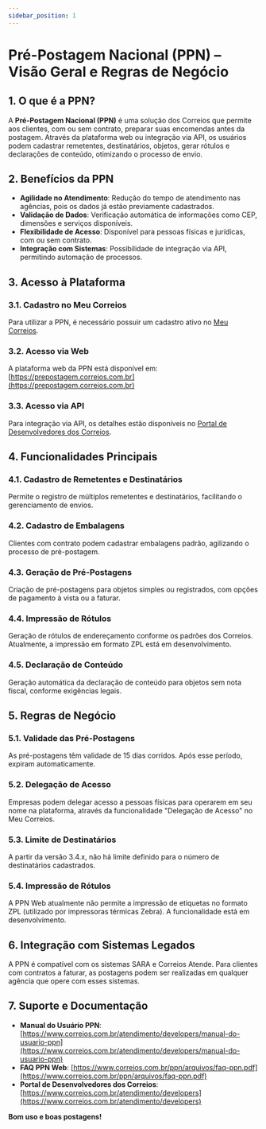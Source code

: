 ```yaml
---
sidebar_position: 1
---
```


# Pré-Postagem Nacional (PPN) – Visão Geral e Regras de Negócio

## 1. O que é a PPN?

A **Pré-Postagem Nacional (PPN)** é uma solução dos Correios que permite aos clientes, com ou sem contrato, preparar suas encomendas antes da postagem. Através da plataforma web ou integração via API, os usuários podem cadastrar remetentes, destinatários, objetos, gerar rótulos e declarações de conteúdo, otimizando o processo de envio.

## 2. Benefícios da PPN

- **Agilidade no Atendimento**: Redução do tempo de atendimento nas agências, pois os dados já estão previamente cadastrados.
- **Validação de Dados**: Verificação automática de informações como CEP, dimensões e serviços disponíveis.
- **Flexibilidade de Acesso**: Disponível para pessoas físicas e jurídicas, com ou sem contrato.
- **Integração com Sistemas**: Possibilidade de integração via API, permitindo automação de processos.

## 3. Acesso à Plataforma

### 3.1. Cadastro no Meu Correios

Para utilizar a PPN, é necessário possuir um cadastro ativo no [Meu Correios](https://www.correios.com.br/).

### 3.2. Acesso via Web

A plataforma web da PPN está disponível em: [https://prepostagem.correios.com.br](https://prepostagem.correios.com.br)

### 3.3. Acesso via API

Para integração via API, os detalhes estão disponíveis no [Portal de Desenvolvedores dos Correios](https://www.correios.com.br/atendimento/developers).

## 4. Funcionalidades Principais

### 4.1. Cadastro de Remetentes e Destinatários

Permite o registro de múltiplos remetentes e destinatários, facilitando o gerenciamento de envios.

### 4.2. Cadastro de Embalagens

Clientes com contrato podem cadastrar embalagens padrão, agilizando o processo de pré-postagem.

### 4.3. Geração de Pré-Postagens

Criação de pré-postagens para objetos simples ou registrados, com opções de pagamento à vista ou a faturar.

### 4.4. Impressão de Rótulos

Geração de rótulos de endereçamento conforme os padrões dos Correios. Atualmente, a impressão em formato ZPL está em desenvolvimento.

### 4.5. Declaração de Conteúdo

Geração automática da declaração de conteúdo para objetos sem nota fiscal, conforme exigências legais.

## 5. Regras de Negócio

### 5.1. Validade das Pré-Postagens

As pré-postagens têm validade de 15 dias corridos. Após esse período, expiram automaticamente. 

### 5.2. Delegação de Acesso

Empresas podem delegar acesso a pessoas físicas para operarem em seu nome na plataforma, através da funcionalidade "Delegação de Acesso" no Meu Correios. 

### 5.3. Limite de Destinatários

A partir da versão 3.4.x, não há limite definido para o número de destinatários cadastrados.

### 5.4. Impressão de Rótulos

A PPN Web atualmente não permite a impressão de etiquetas no formato ZPL (utilizado por impressoras térmicas Zebra). A funcionalidade está em desenvolvimento.

## 6. Integração com Sistemas Legados

A PPN é compatível com os sistemas SARA e Correios Atende. Para clientes com contratos a faturar, as postagens podem ser realizadas em qualquer agência que opere com esses sistemas.

## 7. Suporte e Documentação

- **Manual do Usuário PPN**: [https://www.correios.com.br/atendimento/developers/manual-do-usuario-ppn](https://www.correios.com.br/atendimento/developers/manual-do-usuario-ppn)
- **FAQ PPN Web**: [https://www.correios.com.br/ppn/arquivos/faq-ppn.pdf](https://www.correios.com.br/ppn/arquivos/faq-ppn.pdf)
- **Portal de Desenvolvedores dos Correios**: [https://www.correios.com.br/atendimento/developers](https://www.correios.com.br/atendimento/developers)

**Bom uso e boas postagens!**
